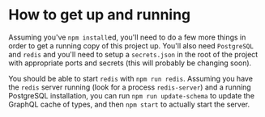 # How to get up and running

Assuming you've `npm install`ed, you'll need to do a few more things in order to get a running copy of this project up. You'll also need `PostgreSQL` and `redis` and you'll need to setup a `secrets.json` in the root of the project with appropriate ports and secrets (this will probably be changing soon).

You should be able to start `redis` with `npm run redis`. Assuming you have the `redis` server running (look for a process `redis-server`) and a running PostgreSQL installation, you can run `npm run update-schema` to update the GraphQL cache of types, and then `npm start` to actually start the server.
